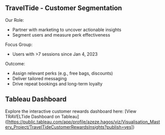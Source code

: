 ## TravelTide - Customer Segmentation

Our Role:
* Partner with marketing to uncover actionable insights
* Segment users and measure perk effectiveness

Focus Group:
* Users with >7 sessions since Jan 4, 2023

Outcome:

* Assign relevant perks (e.g., free bags, discounts)
* Deliver tailored messaging
* Drive repeat bookings and long-term loyalty


## Tableau Dashboard
Explore the interactive customer rewards dashboard here:
[View TRAVELTide Dashboard on Tableau] ([https://public.tableau.com/app/profile/azeze.hagos/viz/Visualisation_Mastery_Project/TravelTideCustomerRewardsInsights?publish=yes])

